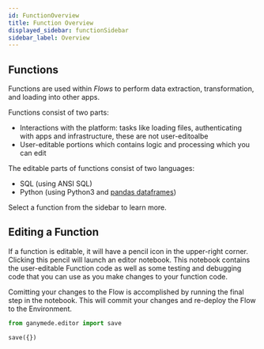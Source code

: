 ```yaml
---
id: FunctionOverview
title: Function Overview
displayed_sidebar: functionSidebar
sidebar_label: Overview
---
```


## Functions

Functions are used within _Flows_ to perform data extraction, transformation, and loading into other apps.

Functions consist of two parts:

- Interactions with the platform: tasks like loading files, authenticating with apps and infrastructure, these are not user-editoalbe
- User-editable portions which contains logic and processing which you can edit

The editable parts of functions consist of two languages:
- SQL (using ANSI SQL)
- Python (using Python3 and [pandas dataframes](https://pandas.pydata.org/docs/reference/api/pandas.DataFrame.html))


Select a function from the sidebar to learn more.

## Editing a Function

If a function is editable, it will have a pencil icon in the upper-right corner. Clicking this pencil will launch an editor notebook. This notebook contains the user-editable Function code as well as some testing and debugging code that you can use as you make changes to your function code.

Comitting your changes to the Flow is accomplished by running the final step in the notebook. This will commit your changes and re-deploy the Flow to the Environment.

```python
from ganymede.editor import save

save({})
```